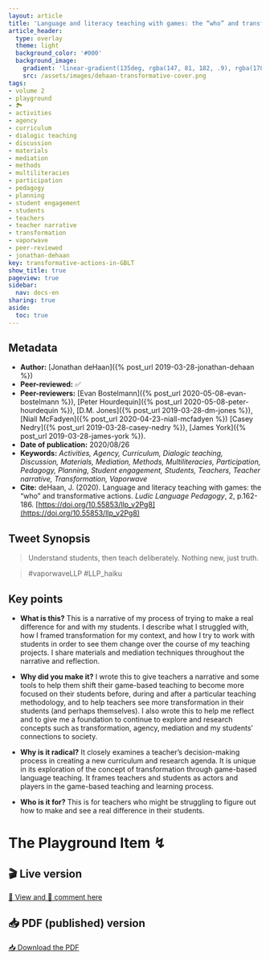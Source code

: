 ```yaml
---
layout: article
title: 'Language and literacy teaching with games: the “who” and transformative actions'
article_header:
  type: overlay
  theme: light
  background_color: '#000'
  background_image:
    gradient: 'linear-gradient(135deg, rgba(147, 81, 182, .9), rgba(178, 236, 145, .9))'
    src: /assets/images/dehaan-transformative-cover.png
tags:
- volume 2
- playground
- 🏞
- activities
- agency
- curriculum
- dialogic teaching
- discussion
- materials
- mediation
- methods
- multiliteracies
- participation
- pedagogy
- planning
- student engagement
- students
- teachers
- teacher narrative
- transformation
- vaporwave
- peer-reviewed
- jonathan-dehaan
key: transformative-actions-in-GBLT
show_title: true
pageview: true
sidebar:
  nav: docs-en
sharing: true
aside:
  toc: true
---
```


<!--more-->

<meta name="citation_title" content="Language and literacy teaching with games: the “who” and transformative actions">
<meta name="citation_author" content="deHaan, Jonathan">
<meta name="citation_publication_date" content="2020/08/26">
<meta name="citation_journal_title" content="Ludic Language Pedagogy">
<meta name="citation_volume" content="2">
<meta name="citation_firstpage" content="162">
<meta name="citation_lastpage" content="186">
<meta name="citation_pdf_url" content="http://www.llpjournal.org/assets/publication-pdfs/dehaan-the-who-and-transformative-actions-of-teaching-with-games.pdf">

## Metadata

- **Author:** [Jonathan deHaan]({% post_url 2019-03-28-jonathan-dehaan %})
- **Peer-reviewed:** ✅
- **Peer-reviewers:** [Evan Bostelmann]({% post_url 2020-05-08-evan-bostelmann %}), [Peter Hourdequin]({% post_url 2020-05-08-peter-hourdequin %}), [D.M. Jones]({% post_url 2019-03-28-dm-jones %}), [Niall McFadyen]({% post_url 2020-04-23-niall-mcfadyen %}) [Casey Nedry]({% post_url 2019-03-28-casey-nedry %}), [James York]({% post_url 2019-03-28-james-york %}).
- **Date of publication:** 2020/08/26
- **Keywords:** *Activities, Agency, Curriculum, Dialogic teaching, Discussion, Materials, Mediation, Methods, Multiliteracies, Participation, Pedagogy, Planning, Student engagement, Students, Teachers, Teacher narrative, Transformation, Vaporwave*
- **Cite:** deHaan, J. (2020). Language and literacy teaching with games: the “who” and transformative actions. *Ludic Language Pedagogy*, 2, p.162-186. [https://doi.org/10.55853/llp_v2Pg8](https://doi.org/10.55853/llp_v2Pg8)

## Tweet Synopsis 

> Understand students,
> then teach deliberately.
> Nothing new, just truth.

> #vaporwaveLLP #LLP_haiku


## Key points

- **What is this?** This is a narrative of my process of trying to make a real difference for and with my students. I describe what I struggled with, how I framed transformation for my context, and how I try to work with students in order to see them change over the course of my teaching projects. I share materials and mediation techniques throughout the narrative and reflection.
  
- **Why did you make it?** I wrote this to give teachers a narrative and some tools to help them shift their game-based teaching to become more focused on their students before, during and after a particular teaching methodology, and to help teachers see more transformation in their students (and perhaps themselves). I also wrote this to help me reflect and to give me a foundation to continue to explore and research concepts such as transformation, agency, mediation and my students’ connections to society.
    
- **Why is it radical?** It closely examines a teacher’s decision-making process in creating a new curriculum and research agenda. It is unique in its exploration of the concept of transformation through game-based language teaching. It frames teachers and students as actors and players in the game-based teaching and learning process.

- **Who is it for?** This is for teachers who might be struggling to figure out how to make and see a real difference in their students.


# The Playground Item ↯

## 🎬 Live version

<a class="button button--success button--rounded button--lg" href="https://docs.google.com/document/d/1oDDX2-OKHXq7QckCfHrrg3QUc_aZ2VhxX4-EZFP2P64/edit?usp=sharing">👀 View and 📝 comment here </a> 

## 📥 PDF (published) version

<a class="button button--action button--rounded button--lg" href="/assets/publication-pdfs/dehaan-the-who-and-transformative-actions-of-teaching-with-games.pdf"><i class="fas fa-file-download"></i> 📥 Download the PDF </a>
